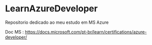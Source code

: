 # LearnAzureDeveloper
Repositorio dedicado ao meu estudo  em MS Azure

Doc MS : https://docs.microsoft.com/pt-br/learn/certifications/azure-developer/
